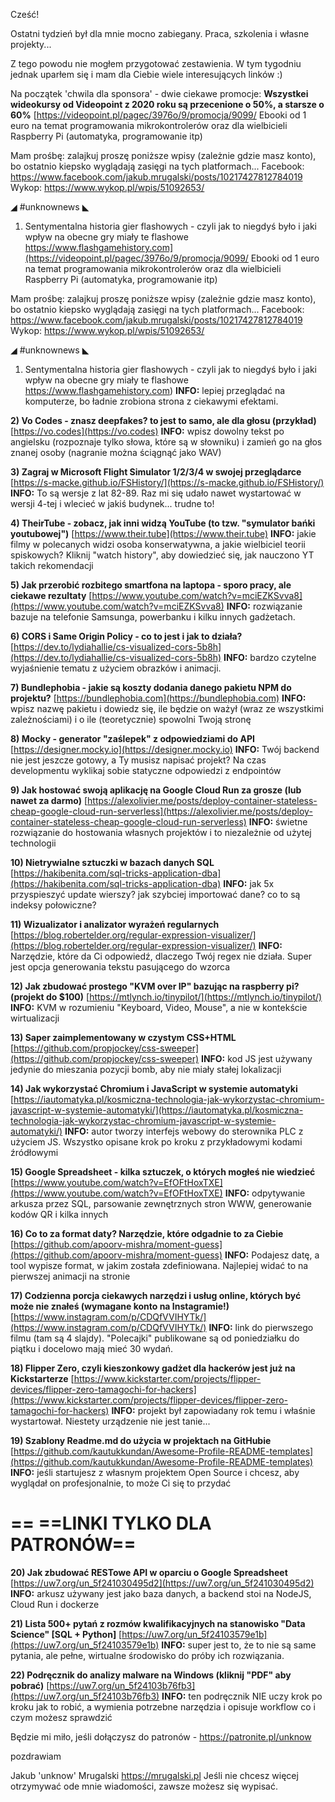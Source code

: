 Cześć!

Ostatni tydzień był dla mnie mocno zabiegany. Praca, szkolenia i własne projekty...

Z tego powodu nie mogłem przygotować zestawienia. W tym tygodniu jednak uparłem się i mam dla Ciebie wiele interesujących linków :)

 

Na początek 'chwila dla sponsora' - dwie ciekawe promocje:
**Wszystkei wideokursy od Videopoint z 2020 roku są przecenione o 50%, a starsze o 60%**
[https://videopoint.pl/pagec/3976o/9/promocja/9099/
Ebooki od 1 euro na temat programowania mikrokontrolerów oraz dla wielbicieli Raspberry Pi (automatyka, programowanie itp)
 

Mam prośbę: zalajkuj proszę poniższe wpisy (zależnie gdzie masz konto), bo ostatnio kiepsko wyglądają zasięgi na tych platformach...
Facebook: https://www.facebook.com/jakub.mrugalski/posts/10217427812784019
Wykop: https://www.wykop.pl/wpis/51092653/
 

◢ #unknownews ◣

1) Sentymentalna historia gier flashowych - czyli jak to niegdyś było i jaki wpływ na obecne gry miały te flashowe
https://www.flashgamehistory.com](https://videopoint.pl/pagec/3976o/9/promocja/9099/
Ebooki od 1 euro na temat programowania mikrokontrolerów oraz dla wielbicieli Raspberry Pi (automatyka, programowanie itp)
 

Mam prośbę: zalajkuj proszę poniższe wpisy (zależnie gdzie masz konto), bo ostatnio kiepsko wyglądają zasięgi na tych platformach...
Facebook: https://www.facebook.com/jakub.mrugalski/posts/10217427812784019
Wykop: https://www.wykop.pl/wpis/51092653/
 

◢ #unknownews ◣

1) Sentymentalna historia gier flashowych - czyli jak to niegdyś było i jaki wpływ na obecne gry miały te flashowe
https://www.flashgamehistory.com)
**INFO:** lepiej przeglądać na komputerze, bo ładnie zrobiona strona z ciekawymi efektami.


**2) Vo Codes - znasz deepfakes? to jest to samo, ale dla głosu (przykład)**
[https://vo.codes](https://vo.codes)
**INFO:** wpisz dowolny tekst po angielsku (rozpoznaje tylko słowa, które są w słowniku) i zamień go na głos znanej osoby (nagranie można ściągnąć jako WAV)


**3) Zagraj w Microsoft Flight Simulator 1/2/3/4 w swojej przeglądarce**
[https://s-macke.github.io/FSHistory/](https://s-macke.github.io/FSHistory/)
**INFO:** To są wersje z lat 82-89. Raz mi się udało nawet wystartować w wersji 4-tej i wlecieć w jakiś budynek... trudne to!


**4) TheirTube - zobacz, jak inni widzą YouTube (to tzw. "symulator bańki youtubowej")**
[https://www.their.tube](https://www.their.tube)
**INFO:** jakie filmy w polecanych widzi osoba konserwatywna, a jakie wielbiciel teorii spiskowych? Kliknij "watch history", aby dowiedzieć się, jak nauczono YT takich rekomendacji


**5) Jak przerobić rozbitego smartfona na laptopa - sporo pracy, ale ciekawe rezultaty**
[https://www.youtube.com/watch?v=mciEZKSvva8](https://www.youtube.com/watch?v=mciEZKSvva8)
**INFO:** rozwiązanie bazuje na telefonie Samsunga, powerbanku i kilku innych gadżetach.


**6) CORS i Same Origin Policy - co to jest i jak to działa?**
[https://dev.to/lydiahallie/cs-visualized-cors-5b8h](https://dev.to/lydiahallie/cs-visualized-cors-5b8h)
**INFO:** bardzo czytelne wyjaśnienie tematu z użyciem obrazków i animacji.


**7) Bundlephobia - jakie są koszty dodania danego pakietu NPM do projektu?**
[https://bundlephobia.com](https://bundlephobia.com)
**INFO:** wpisz nazwę pakietu i dowiedz się, ile będzie on ważył (wraz ze wszystkimi zależnościami) i o ile (teoretycznie) spowolni Twoją stronę


**8) Mocky - generator "zaślepek" z odpowiedziami do API**
[https://designer.mocky.io](https://designer.mocky.io)
**INFO:** Twój backend nie jest jeszcze gotowy, a Ty musisz napisać projekt? Na czas developmentu wyklikaj sobie statyczne odpowiedzi z endpointów


**9) Jak hostować swoją aplikację na Google Cloud Run za grosze (lub nawet za darmo)**
[https://alexolivier.me/posts/deploy-container-stateless-cheap-google-cloud-run-serverless](https://alexolivier.me/posts/deploy-container-stateless-cheap-google-cloud-run-serverless)
**INFO:** świetne rozwiązanie do hostowania własnych projektów i to niezależnie od użytej technologii


**10) Nietrywialne sztuczki w bazach danych SQL**
[https://hakibenita.com/sql-tricks-application-dba](https://hakibenita.com/sql-tricks-application-dba)
**INFO:** jak 5x przyspieszyć update wierszy? jak szybciej importować dane? co to są indeksy połowiczne?


**11) Wizualizator i analizator wyrażeń regularnych**
[https://blog.robertelder.org/regular-expression-visualizer/](https://blog.robertelder.org/regular-expression-visualizer/)
**INFO:** Narzędzie, które da Ci odpowiedź, dlaczego Twój regex nie działa. Super jest opcja generowania tekstu pasującego do wzorca


**12) Jak zbudować prostego "KVM over IP" bazując na raspberry pi? (projekt do $100)**
[https://mtlynch.io/tinypilot/](https://mtlynch.io/tinypilot/)
**INFO:** KVM w rozumieniu "Keyboard, Video, Mouse", a nie w kontekście wirtualizacji


**13) Saper zaimplementowany w czystym CSS+HTML**
[https://github.com/propjockey/css-sweeper](https://github.com/propjockey/css-sweeper)
**INFO:** kod JS jest używany jedynie do mieszania pozycji bomb, aby nie miały stałej lokalizacji


**14) Jak wykorzystać Chromium i JavaScript w systemie automatyki**
[https://iautomatyka.pl/kosmiczna-technologia-jak-wykorzystac-chromium-javascript-w-systemie-automatyki/](https://iautomatyka.pl/kosmiczna-technologia-jak-wykorzystac-chromium-javascript-w-systemie-automatyki/)
**INFO:** autor tworzy interfejs webowy do sterownika PLC z użyciem JS. Wszystko opisane krok po kroku z przykładowymi kodami źródłowymi


**15) Google Spreadsheet - kilka sztuczek, o których mogłeś nie wiedzieć**
[https://www.youtube.com/watch?v=EfOFtHoxTXE](https://www.youtube.com/watch?v=EfOFtHoxTXE)
**INFO:** odpytywanie arkusza przez SQL, parsowanie zewnętrznych stron WWW, generowanie kodów QR i kilka innych


**16) Co to za format daty? Narzędzie, które odgadnie to za Ciebie**
[https://github.com/apoorv-mishra/moment-guess](https://github.com/apoorv-mishra/moment-guess)
**INFO:** Podajesz datę, a tool wypisze format, w jakim została zdefiniowana. Najlepiej widać to na pierwszej animacji na stronie


**17) Codzienna porcja ciekawych narzędzi i usług online, których być może nie znałeś (wymagane konto na Instagramie!)**
[https://www.instagram.com/p/CDQfVVIHYTk/](https://www.instagram.com/p/CDQfVVIHYTk/)
**INFO:** link do pierwszego filmu (tam są 4 slajdy). "Polecajki" publikowane są od poniedziałku do piątku i docelowo mają mieć 30 wydań.


**18) Flipper Zero, czyli kieszonkowy gadżet dla hackerów jest już na Kickstarterze**
[https://www.kickstarter.com/projects/flipper-devices/flipper-zero-tamagochi-for-hackers](https://www.kickstarter.com/projects/flipper-devices/flipper-zero-tamagochi-for-hackers)
**INFO:** projekt był zapowiadany rok temu i właśnie wystartował. Niestety urządzenie nie jest tanie...


**19) Szablony Readme.md do użycia w projektach na GitHubie**
[https://github.com/kautukkundan/Awesome-Profile-README-templates](https://github.com/kautukkundan/Awesome-Profile-README-templates)
**INFO:** jeśli startujesz z własnym projektem Open Source i chcesz, aby wyglądał on profesjonalnie, to może Ci się to przydać


== **==LINKI TYLKO DLA PATRONÓW==**
 ==

**20) Jak zbudować RESTowe API w oparciu o Google Spreadsheet**
[https://uw7.org/un_5f241030495d2](https://uw7.org/un_5f241030495d2)
**INFO:** arkusz używany jest jako baza danych, a backend stoi na NodeJS, Cloud Run i dockerze


**21) Lista 500+ pytań z rozmów kwalifikacyjnych na stanowisko "Data Science" [SQL + Python]**
[https://uw7.org/un_5f24103579e1b](https://uw7.org/un_5f24103579e1b)
**INFO:** super jest to, że to nie są same pytania, ale pełne, wirtualne środowisko do próby ich rozwiązania.


**22) Podręcznik do analizy malware na Windows (kliknij "PDF" aby pobrać)**
[https://uw7.org/un_5f24103b76fb3](https://uw7.org/un_5f24103b76fb3)
**INFO:** ten podręcznik NIE uczy krok po kroku jak to robić, a wymienia potrzebne narzędzia i opisuje workflow co i czym możesz sprawdzić


 

Będzie mi miło, jeśli dołączysz do patronów - https://patronite.pl/unknow

 
pozdrawiam

Jakub 'unknow' Mrugalski
https://mrugalski.pl
Jeśli nie chcesz więcej otrzymywać ode mnie wiadomości, zawsze możesz się wypisać.